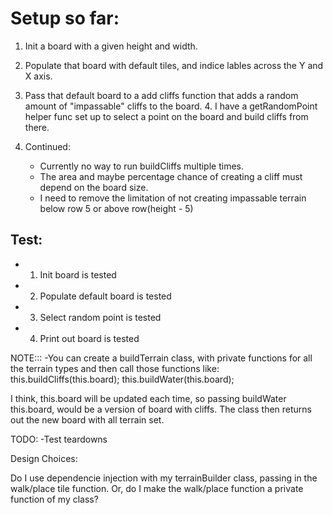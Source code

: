 # Setup so far:

1. Init a board with a given height and width.
2. Populate that board with default tiles, and indice lables across the Y and X axis.
3. Pass that default board to a add cliffs function that adds a random amount of "impassable" cliffs to the board. 4. I have a getRandomPoint helper func set up to select a point on the board and build cliffs from there.

4. Continued:
   - Currently no way to run buildCliffs multiple times.
   - The area and maybe percentage chance of creating a cliff must depend on the board size.
   - I need to remove the limitation of not creating impassable terrain below row 5 or above row(height - 5)

## Test:

- 1. Init board is tested
- 2. Populate default board is tested
- 3. Select random point is tested
- 4. Print out board is tested

NOTE:::
-You can create a buildTerrain class, with private functions for all the terrain types
and then call those functions like:
this.buildCliffs(this.board);
this.buildWater(this.board);

I think, this.board will be updated each time, so passing buildWater this.board, would be a version of board with cliffs.
The class then returns out the new board with all terrain set.

TODO:
-Test teardowns

Design Choices:

Do I use dependencie injection with my terrainBuilder class, passing in the walk/place tile function. Or, do I make the walk/place function a private function of my class?
